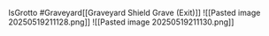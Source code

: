 IsGrotto #Graveyard[[Graveyard Shield Grave (Exit)]]
![[Pasted image 20250519211128.png]]
![[Pasted image 20250519211130.png]]